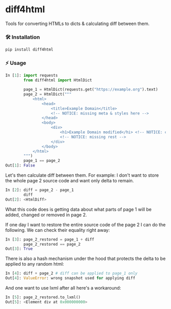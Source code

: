 # diff4html

Tools for converting HTMLs to dicts & calculating diff between them.

### 🛠️ Installation
```bash
pip install diff4html
```

### ⚡️ Usage
```python
In [1]: import requests
        from diff4html import HtmlDict

        page_1 = HtmlDict(requests.get("https://example.org").text)
        page_2 = HtmlDict("""
            <html>
                <head>
                    <title>Example Domain</title>
                    <!-- NOTICE: missing meta & styles here -->
                </head>
                <body>
                    <div>
                        <h1>Example Domain modified</hi> <!-- NOTICE: changed text-->
                        <!-- NOTICE: missing rest -->
                    </div>
                </body>
            </html>
        """)
        page_1 == page_2
Out[1]: False
```

Let's then calculate diff between them. For example: I don't want to store the whole page 2 source code and want only delta to remain.
```python
In [2]: diff = page_2 - page_1
        diff
Out[2]: <HtmlDiff>
```
What this code does is getting data about what parts of page 1 will be added, changed or removed in page 2.

If one day I want to restore the entire source code of the page 2 I can do the following. We can check their equality right away:
```python
In [3]: page_2_restored = page_1 + diff
        page_2_restored == page_2
Out[3]: True
```

There is also a hash mechanism under the hood that protects the delta to be applied to any random html:
```python
In [4]: diff + page_2 # diff can be applied to page_1 only
Out[4]: ValueError: wrong snapshot used for applying diff
```

And one want to use lxml after all here's a workaround:
```python
In [5]: page_2_restored.to_lxml()
Out[5]: <Element div at 0x000000000>
```

